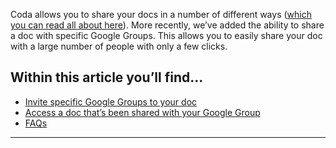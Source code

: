Coda allows you to share your docs in a number of different ways ([which you can read all about here](https://help.coda.io/en/articles/1137949-share-your-doc)). More recently, we’ve added the ability to share a doc with specific Google Groups. This allows you to easily share your doc with a large number of people with only a few clicks.



Within this article you’ll find...
----------------------------------


* [Invite specific Google Groups to your doc](#h_aa6dd63f85)
* [Access a doc that’s been shared with your Google Group](#h_adcd71a975)
* [FAQs](#h_931ec63c04)



---